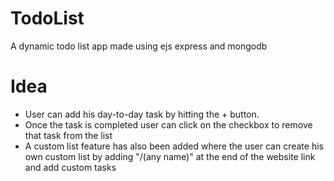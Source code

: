 # TodoList
A dynamic todo list app made using ejs express and mongodb
<h1>Idea</h1>
<ul>
  <li>
    User can add his day-to-day task by hitting the + button. 
  </li>
  <li>
    Once the task is completed user can click on the checkbox to remove that task from the list
  </li>
  <li>A custom list feature has also been added where the user can create his own custom list by adding "/(any name)" at the end of the website link and add custom tasks</li>
</ul>
